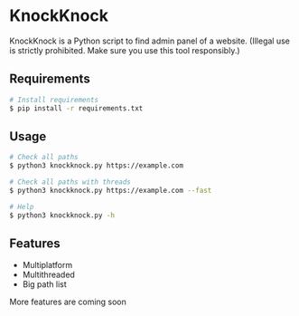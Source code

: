# KnockKnock
KnockKnock is a Python script to find admin panel of a website. (Illegal use is strictly prohibited. Make sure you use this tool responsibly.)

## Requirements
```bash
# Install requirements
$ pip install -r requirements.txt
```

## Usage
```bash
# Check all paths
$ python3 knockknock.py https://example.com

# Check all paths with threads
$ python3 knockknock.py https://example.com --fast

# Help
$ python3 knockknock.py -h
```

## Features
- Multiplatform
- Multithreaded
- Big path list

More features are coming soon